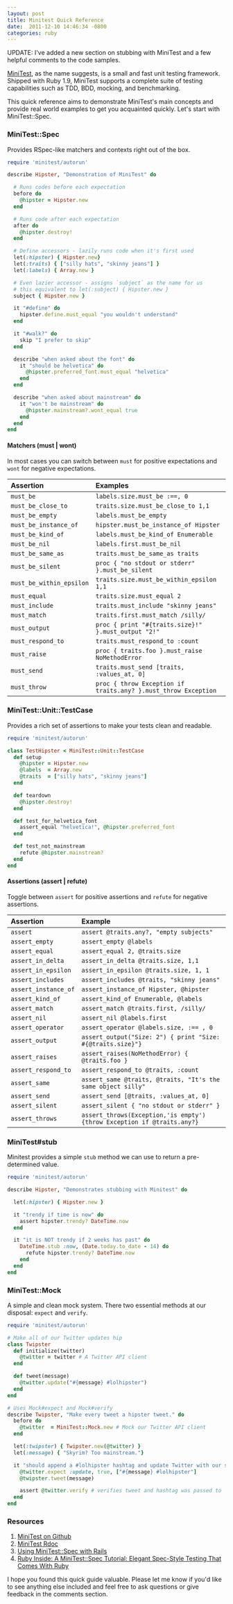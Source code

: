 ```yaml
---
layout: post
title: Minitest Quick Reference
date:  2011-12-10 14:46:34 -0800
categories: ruby
---
```


UPDATE: I've added a new section on stubbing with MiniTest and a few
helpful comments to the code samples.

[MiniTest](https://github.com/seattlerb/minitest), as the name suggests, is a
small and fast unit testing framework. Shipped with Ruby 1.9, MiniTest supports
a complete suite of testing capabilities such as TDD, BDD, mocking, and benchmarking.<!--more-->

This quick reference aims to demonstrate MiniTest's main concepts and
provide real world examples to get you acquainted quickly. Let's start with
MiniTest::Spec.

### MiniTest::Spec

Provides RSpec-like matchers and contexts right out of the box.

```ruby
require 'minitest/autorun'

describe Hipster, "Demonstration of MiniTest" do

  # Runs codes before each expectation
  before do
    @hipster = Hipster.new
  end

  # Runs code after each expectation
  after do
    @hipster.destroy!
  end

  # Define accessors - lazily runs code when it's first used
  let(:hipster) { Hipster.new}
  let(:traits) { ["silly hats", "skinny jeans"] }
  let(:labels) { Array.new }

  # Even lazier accessor - assigns `subject` as the name for us
  # this equivalent to let(:subject) { Hipster.new }
  subject { Hipster.new }

  it "#define" do
    hipster.define.must_equal "you wouldn't understand"
  end

  it "#walk?" do
    skip "I prefer to skip"
  end

  describe "when asked about the font" do
    it "should be helvetica" do
      @hipster.preferred_font.must_equal "helvetica"
    end
  end

  describe "when asked about mainstream" do
    it "won't be mainstream" do
      @hipster.mainstream?.wont_equal true
    end
  end
end
```

#### Matchers (must | wont)
In most cases you can switch between `must` for positive expectations and `wont`
for negative expectations.

Assertion                | Examples
:------------------------|:----------------------------------------------------|
`must_be`                | `labels.size.must_be :==, 0`
`must_be_close_to`       | `traits.size.must_be_close_to 1,1`
`must_be_empty`          | `labels.must_be_empty`
`must_be_instance_of`    | `hipster.must_be_instance_of Hipster`
`must_be_kind_of`        | `labels.must_be_kind_of Enumerable`
`must_be_nil`            | `labels.first.must_be_nil`
`must_be_same_as`        | `traits.must_be_same_as traits`
`must_be_silent`         | `proc { "no stdout or stderr" }.must_be_silent`
`must_be_within_epsilon` | `traits.size.must_be_within_epsilon 1,1`
`must_equal`             | `traits.size.must_equal 2`
`must_include`           | `traits.must_include "skinny jeans"`
`must_match`             | `traits.first.must_match /silly/`
`must_output`            | `proc { print "#{traits.size}!" }.must_output "2!"`
`must_respond_to`        | `traits.must_respond_to :count`
`must_raise`             | `proc { traits.foo }.must_raise NoMethodError`
`must_send`              | `traits.must_send [traits, :values_at, 0]`
`must_throw`             | `proc { throw Exception if traits.any? }.must_throw Exception`

### MiniTest::Unit::TestCase
Provides a rich set of assertions to make your tests clean and readable.

```ruby
require 'minitest/autorun'

class TestHipster < MiniTest::Unit::TestCase
  def setup
    @hipster = Hipster.new
    @labels  = Array.new
    @traits  = ["silly hats", "skinny jeans"]
  end

  def teardown
    @hipster.destroy!
  end

  def test_for_helvetica_font
    assert_equal "helvetica!", @hipster.preferred_font
  end

  def test_not_mainstream
    refute @hipster.mainstream?
  end
end
```

#### Assertions (assert | refute)
Toggle between `assert` for positive assertions and `refute` for negative assertions.

Assertion            | Example
:--------------------|:----------------------------------------------------------|
`assert`             | `assert @traits.any?, "empty subjects"`
`assert_empty`       | `assert_empty @labels`
`assert_equal`       | `assert_equal 2, @traits.size`
`assert_in_delta`    | `assert_in_delta @traits.size, 1,1`
`assert_in_epsilon`  | `assert_in_epsilon @traits.size, 1, 1`
`assert_includes`    | `assert_includes @traits, "skinny jeans"`
`assert_instance_of` | `assert_instance_of Hipster, @hipster`
`assert_kind_of`     | `assert_kind_of Enumerable, @labels`
`assert_match`       | `assert_match @traits.first, /silly/`
`assert_nil`         | `assert_nil @labels.first`
`assert_operator`    | `assert_operator @labels.size, :== , 0`
`assert_output`      | `assert_output("Size: 2") { print "Size: #{@traits.size}"}`
`assert_raises`      | `assert_raises(NoMethodError) { @traits.foo }`
`assert_respond_to`  | `assert_respond_to @traits, :count`
`assert_same`        | `assert_same @traits, @traits, "It's the same object silly"`
`assert_send`        | `assert_send [@traits, :values_at, 0]`
`assert_silent`      | `assert_silent { "no stdout or stderr" }`
`assert_throws`      | `assert_throws(Exception,'is empty') {throw Exception if @traits.any?}`

### MiniTest#stub
Minitest provides a simple `stub` method we can use to return a pre-determined value.

```ruby
require 'minitest/autorun'

describe Hipster, "Demonstrates stubbing with Minitest" do

  let(:hipster) { Hipster.new }

  it "trendy if time is now" do
    assert hipster.trendy? DateTime.now
  end

  it "it is NOT trendy if 2 weeks has past" do
    DateTime.stub :now, (Date.today.to_date - 14) do
      refute hipster.trendy? DateTime.now
    end
  end
end

```

### MiniTest::Mock
A simple and clean mock system. There two essential methods at our disposal:
`expect` and `verify`.


```ruby
require 'minitest/autorun'

# Make all of our Twitter updates hip
class Twipster
  def initialize(twitter)
    @twitter = twitter # A Twitter API client
  end

  def tweet(message)
    @twitter.update("#{message} #lolhipster")
  end
end

# Uses Mock#expect and Mock#verify
describe Twipster, "Make every tweet a hipster tweet." do
  before do
    @twitter  = MiniTest::Mock.new # Mock our Twitter API client
  end

  let(:twipster) { Twipster.new(@twitter) }
  let(:message) { "Skyrim? Too mainstream."}

  it "should append a #lolhipster hashtag and update Twitter with our status" do
    @twitter.expect :update, true, ["#{message} #lolhipster"]
    @twipster.tweet(message)

    assert @twitter.verify # verifies tweet and hashtag was passed to `@twitter.update`
  end
end
```

### Resources
1. [MiniTest on Github](https://github.com/seattlerb/minitest)
2. [MiniTest Rdoc](http://docs.seattlerb.org/minitest)
3. [Using MiniTest::Spec with Rails](http://metaskills.net/2011/03/26/using-minitest-spec-with-rails)
4. [Ruby Inside: A MiniTest::Spec Tutorial: Elegant Spec-Style Testing That Comes With Ruby](http://www.rubyinside.com/a-minitestspec-tutorial-elegant-spec-style-testing-that-comes-with-ruby-5354.html)

I hope you found this quick guide valuable. Please let me know if you'd like
to see anything else included and feel free to ask questions or give feedback
in the comments section.

